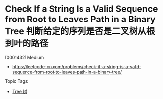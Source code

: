 # Check If a String Is a Valid Sequence from Root to Leaves Path in a Binary Tree 判断给定的序列是否是二叉树从根到叶的路径

[0001432] Medium

- https://leetcode-cn.com/problems/check-if-a-string-is-a-valid-sequence-from-root-to-leaves-path-in-a-binary-tree/

Topic Tags:

- [Tree 树](https://leetcode-cn.com/tag/tree/)

